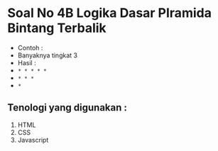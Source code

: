 # Soal No 4B Logika Dasar PIramida Bintang Terbalik
  - Contoh :
  - Banyaknya tingkat 3
  - Hasil :
  -   `* * * * *`
  -   `* * *`
  -   `*`
## Tenologi yang digunakan :
  1. HTML
  2. CSS
  3. Javascript
